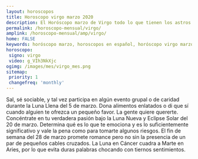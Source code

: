 ```yaml
---
layout: horoscopos
title: Horoscopo virgo marzo 2020
description: El Horóscopo marzo de Virgo todo lo que tienen los astros preparados para este mes, amor, trabajo, familia. Todo sobre astrologia, tarot, predicciones. Horoscopo gratis en español, predicciones y astrología.
permalink: /horoscopo-mensual/virgo/
amplink: /horoscopo-mensual/amp/virgo/
home: FALSE
keywords: horóscopo marzo, horoscopos en español, horóscopo virgo marzo , horóscopo esperanza gracia, horoscop, horóscopos gratis, horoscopo virgo, Tarot, Astrologia, Zodíaco, virgo, horoscopo gratis, horoscopo del mes 
horoscopo:
 signo: virgo
 video: g_VIh3NkXjc
ogimg: /images/mes/virgo_mes.png
sitemap:
 priority: 1
 changefreq: 'monthly'
---
```



Sal, sé sociable, y tal vez participa en algún evento grupal o de caridad durante la Luna Llena del 5 de marzo. Dona alimentos enlatados o di que sí cuando alguien te ofrezca un pequeño favor. La gente quiere quererte. Concéntrate en tu verdadera pasión bajo la Luna Nueva y Eclipse Solar del 20 de marzo. Determina qué es lo que te emociona y es lo suficientemente significativo y vale la pena como para tomarte algunos riesgos. El fin de semana del 28 de marzo promete romance pero no sin la presencia de un par de pequeños cables cruzados. La Luna en Cáncer cuadra a Marte en Aries, por lo que evita duras palabras chocando con tiernos sentimientos.